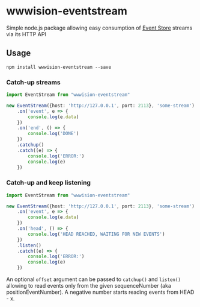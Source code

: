 # wwwision-eventstream
Simple node.js package allowing easy consumption of [Event Store](https://geteventstore.com/) streams via its HTTP API

## Usage

```
npm install wwwision-eventstream --save
```

### Catch-up streams

```typescript
import EventStream from "wwwision-eventstream"

new EventStream({host: 'http://127.0.0.1', port: 2113}, 'some-stream')
    .on('event', e => {
        console.log(e.data)
    })
    .on('end', () => {
        console.log('DONE')
    })
    .catchup()
    .catch((e) => {
        console.log('ERROR:')
        console.log(e)
    })
```

### Catch-up and keep listening

```typescript
import EventStream from "wwwision-eventstream"

new EventStream({host: 'http://127.0.0.1', port: 2113}, 'some-stream')
    .on('event', e => {
        console.log(e.data)
    })
    .on('head', () => {
        console.log('HEAD REACHED, WAITING FOR NEW EVENTS')
    })
    .listen()
    .catch((e) => {
        console.log('ERROR:')
        console.log(e)
    })
```

An optional `offset` argument can be passed to `catchup()` and `listen()` allowing to read events only from the given sequenceNumber (aka positionEventNumber). A negative number starts reading events from HEAD - x.
